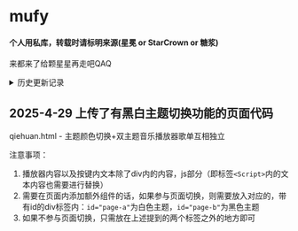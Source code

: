 # mufy

#### 个人用私库，转载时请标明来源(星冕 or StarCrown or 糖浆)

来都来了给颗星星再走吧QAQ

<details>
<summary>历史更新记录</summary>

## 2025-4-18 添加了音乐播放器+歌词动效的代码

audio.html - 复古档案风格，适用于中英双语歌词

audio cyber.html - 赛博朋克霓虹风格，适用于中日双语歌词

~~想要纯中文显示的拿着代码去问d指导吧，我懒（）~~

## 2025-4-21 上传了一份完整的代码，包括HTML+CSS+JS内容

暗戳戳推一下自己的卡→[监狱4+1|泰坦诸神，永堕塔尔塔罗斯](https://chat.mufy.ai/chat?roleId=29fc007a-cdcd-4ab9-bb69-323937fa841d)

因为有人发现自己的代码塞进小剧场里用不了，用作参考对比


## 2025-4-24 上传了水墨风格（其实就是白+黑+一丢丢红的配色）的音乐播放器风格

audio ink.html - 白+黑+一点点红，适用于中文歌词

以及代码有折叠栏的时候放入mufy的渲染区（小剧场）里时出现画面显示不全情况的解决方案

</details>

## 2025-4-29 上传了有黑白主题切换功能的页面代码

qiehuan.html - 主题颜色切换+双主题音乐播放器歌单互相独立

注意事项：
1. 播放器内容以及按键内文本除了div内的内容，js部分（即标签`<Script>`内的文本内容也需要进行替换）
2. 需要在页面内添加额外组件的话，如果参与页面切换，则需要放入对应的，带有id的div标签内：`id="page-a"`为白色主题，`id="page-b"`为黑色主题
3. 如果不参与页面切换，只需放在上述提到的两个标签之外的地方即可
